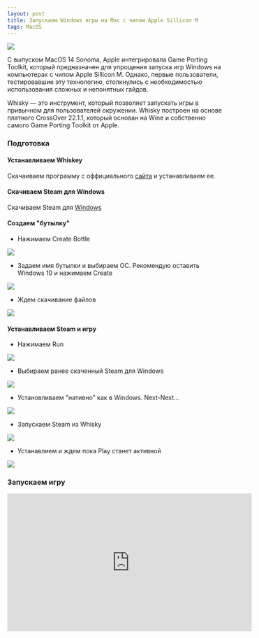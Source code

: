 ```yaml
---
layout: post
title: Запускаем Windows игры на Mac с чипом Apple Sillicon М
tags: MacOS
---
```

![](https://raw.githubusercontent.com/tatarinovms/tatarinovms.github.io/master/images/posts/Whisky/logo.png)

С выпуском MacOS 14 Sonoma, Apple интегрировала Game Porting Toolkit, который предназначен для упрощения запуска игр Windows на компьютерах с чипом Apple Sillicon М. Однако, первые пользователи, тестировавшие эту технологию, столкнулись с необходимостью использования сложных и непонятных гайдов.

Whisky — это инструмент, который позволяет запускать игры в привычном для пользователей окружении. Whisky построен на основе платного CrossOver 22.1.1, который основан на Wine и собственно самого Game Porting Toolkit от Apple.

### Подготовка

#### Устанавливаем Whiskey

Скачаиваем программу с оффициального [сайта](https://getwhisky.app/) и устанавливаем ее.

#### Скачиваем Steam для Windows

Скачиваем Steam для [Windows](https://cdn.cloudflare.steamstatic.com/client/installer/SteamSetup.exe)

#### Создаем "бутылку"

- Нажимаем Create Bottle

![](https://raw.githubusercontent.com/tatarinovms/tatarinovms.github.io/master/images/posts/Whisky/1.png)

- Задаем имя бутылки и выбираем ОС. Рекомендую оставить Windows 10 и нажимаем Create

![](https://raw.githubusercontent.com/tatarinovms/tatarinovms.github.io/master/images/posts/Whisky/2.png)

- Ждем скачивание файлов

![](https://raw.githubusercontent.com/tatarinovms/tatarinovms.github.io/master/images/posts/Whisky/3.png)

#### Устанавливаем Steam и игру

- Нажимаем Run

![](https://raw.githubusercontent.com/tatarinovms/tatarinovms.github.io/master/images/posts/Whisky/4.png)

- Выбираем ранее скаченный Steam для Windows

![](https://raw.githubusercontent.com/tatarinovms/tatarinovms.github.io/master/images/posts/Whisky/5.png)

- Установливаем "нативно" как в Windows. Next-Next...

![](https://raw.githubusercontent.com/tatarinovms/tatarinovms.github.io/master/images/posts/Whisky/6.png)

- Запускаем Steam из Whisky

![](https://raw.githubusercontent.com/tatarinovms/tatarinovms.github.io/master/images/posts/Whisky/7.png)

- Устанавлием и ждем пока Play станет активной

![](https://raw.githubusercontent.com/tatarinovms/tatarinovms.github.io/master/images/posts/Whisky/8.png)

### Запускаем игру

<iframe width="560" height="315" src="https://www.youtube.com/embed/x7elMVOtXNk?si=bJrqSBbLcABJ0xhb&amp;controls=0" title="YouTube video player" frameborder="0" allow="accelerometer; autoplay; clipboard-write; encrypted-media; gyroscope; picture-in-picture; web-share" allowfullscreen></iframe>